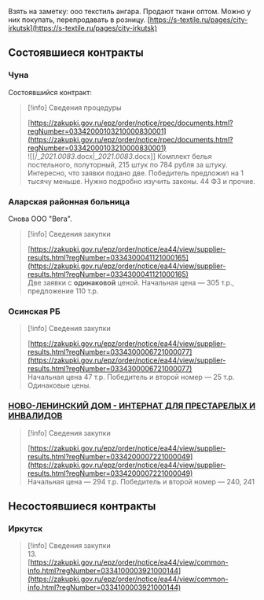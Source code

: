 Взять на заметку: ооо текстиль ангара. Продают ткани оптом. Можно у них покупать, перепродавать в розницу. [https://s-textile.ru/pages/city-irkutsk](https://s-textile.ru/pages/city-irkutsk)
## Состоявшиеся контракты
### Чуна
Состоявшийся контракт:

> [!info] Сведения процедуры  
>  
> [https://zakupki.gov.ru/epz/order/notice/rpec/documents.html?regNumber=03342000103210000830001](https://zakupki.gov.ru/epz/order/notice/rpec/documents.html?regNumber=03342000103210000830001)  
![[/__2021.0083_.docx|__2021.0083_.docx]]
Комплект белья постельного, полуторный, 215 штук по 784 рубля за штуку.
Интересно, что заявки подано две. Победитель предложил на 1 тысячу меньше.
Нужно подробно изучить законы. 44 ФЗ и прочие.
### Аларская районная больница
Снова ООО "Вега".

> [!info] Сведения закупки  
>  
> [https://zakupki.gov.ru/epz/order/notice/ea44/view/supplier-results.html?regNumber=0334300041121000165](https://zakupki.gov.ru/epz/order/notice/ea44/view/supplier-results.html?regNumber=0334300041121000165)  
Две заявки с **одинаковой** ценой. Начальная цена — 305 т.р., предложение 110 т.р.
### Осинская РБ

> [!info] Сведения закупки  
>  
> [https://zakupki.gov.ru/epz/order/notice/ea44/view/supplier-results.html?regNumber=0334300006721000077](https://zakupki.gov.ru/epz/order/notice/ea44/view/supplier-results.html?regNumber=0334300006721000077)  
Начальная цена 47 т.р. Победитель и второй номер — 25 т.р. Одинаковые цены.
### [НОВО-ЛЕНИНСКИЙ ДОМ - ИНТЕРНАТ ДЛЯ ПРЕСТАРЕЛЫХ И ИНВАЛИДОВ](https://zakupki.gov.ru/epz/organization/view/info.html?organizationCode=03342000072)

> [!info] Сведения закупки  
>  
> [https://zakupki.gov.ru/epz/order/notice/ea44/view/supplier-results.html?regNumber=0334200007221000049](https://zakupki.gov.ru/epz/order/notice/ea44/view/supplier-results.html?regNumber=0334200007221000049)  
Начальная цена — 294 т.р. Победитель и второй номер — 240, 241
## Несостоявшиеся контракты
### Иркутск

> [!info] Сведения закупки  
> 13.  
> [https://zakupki.gov.ru/epz/order/notice/ea44/view/common-info.html?regNumber=0334100003921000144](https://zakupki.gov.ru/epz/order/notice/ea44/view/common-info.html?regNumber=0334100003921000144)